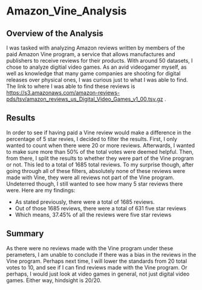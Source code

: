 # Amazon_Vine_Analysis

## Overview of the Analysis
I was tasked with analyzing Amazon reviews written by members of the paid Amazon Vine program, a service that allows manufactures and publishers to receive reviews for their products. With around 50 datasets, I chose to analyze digitial video games. As an avid videogamer myself, as well as knowledge that many game companies are shooting for digital releases over physical ones, I was curious just to what I was able to find. The link to where I was able to find these reviews is https://s3.amazonaws.com/amazon-reviews-pds/tsv/amazon_reviews_us_Digital_Video_Games_v1_00.tsv.gz .

## Results
In order to see if having paid a Vine review would make a difference in the percentage of 5 star revies, I decided to filter the results. First, I only wanted to count when there were 20 or more reviews. Afterwards, I wanted to make sure more than 50% of the total votes were deemed helpful. Then, from there, I split the results to whether they were part of the Vine program or not. This led to a total of 1685 total reviews. To my surprise though, after going through all of these filters, absolutely none of these reviews were made with Vine, they were all reviews not part of the Vine program. Undeterred though, I still wanted to see how many 5 star reviews there were. Here are my findings:
* As stated previously, there were a total of 1685 reviews.
* Out of those 1685 reviews, there were a total of 631 five star reviews
* Which means, 37.45% of all the reviews were five star reviews

## Summary
As there were no reviews made with the Vine program under these perameters, I am unable to conclude if there was a bias in the reviews in the Vine program. Perhaps next time, I will lower the standards from 20 total votes to 10, and see if I can find reviews made with the Vine program. Or perhaps, I would just look at video games in general, not just digital video games. Either way, hindsight is 20/20.
